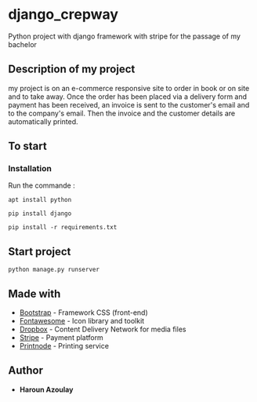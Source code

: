 # django_crepway

Python project with django framework with stripe for the passage of my bachelor 


## Description of my project

my project is on an e-commerce responsive site to order in book or on site and to take away. Once the order has been placed via a delivery form and payment has been received, an invoice is sent to the customer's email and to the company's email. Then the invoice and the customer details are automatically printed.


## To start


### Installation

Run the commande :

``apt install python``

``pip install django``

``pip install -r requirements.txt``


## Start project

``python manage.py runserver``


## Made with


* [Bootstrap](https://getbootstrap.com/) - Framework CSS (front-end)
* [Fontawesome](https://fontawesome.com/) - Icon library and toolkit
* [Dropbox](https://www.dropbox.com/) - Content Delivery Network for media files
* [Stripe](https://stripe.com/fr) - Payment platform
* [Printnode](https://www.printnode.com/) - Printing service

## Author

* **Haroun Azoulay** 





